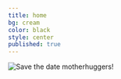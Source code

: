 ```yaml
---
title: home
bg: cream
color: black
style: center
published: true
---
```




![Save the date motherhuggers!]({{site.baseurl}}/_posts/saveTheDate-01.jpg)

